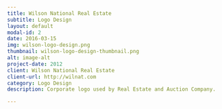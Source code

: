 ```yaml
---
title: Wilson National Real Estate
subtitle: Logo Design
layout: default
modal-id: 2
date: 2016-03-15
img: wilson-logo-design.png
thumbnail: wilson-logo-design-thumbnail.png
alt: image-alt
project-date: 2012
client: Wilson National Real Estate
client-url: http://wilnat.com
category: Logo Design
description: Corporate logo used by Real Estate and Auction Company.

---
```

